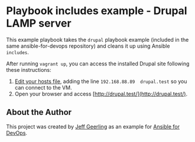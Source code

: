 # Playbook includes example - Drupal LAMP server

This example playbook takes the `drupal` playbook example (included in the same ansible-for-devops repository) and cleans it up using Ansible `includes`.

After running `vagrant up`, you can access the installed Drupal site following these instructions:

  1. [Edit your hosts file](http://docs.rackspace.com/support/how-to/modify-your-hosts-file/), adding the line `192.168.88.89  drupal.test` so you can connect to the VM.
  2. Open your browser and access [http://drupal.test/](http://drupal.test/).

## About the Author

This project was created by [Jeff Geerling](https://www.jeffgeerling.com/) as an example for [Ansible for DevOps](https://www.ansiblefordevops.com/).
